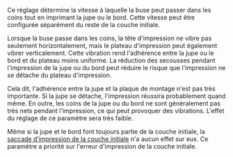 Ce réglage détermine la vitesse à laquelle la buse peut passer dans les coins tout en imprimant la jupe ou le bord. Cette vitesse peut être configurée séparément du reste de la couche initiale.

Lorsque la buse passe dans les coins, la tête d'impression ne vibre pas seulement horizontalement, mais le plateau d'impression peut également vibrer verticalement. Cette vibration rend l'adhérence entre la jupe ou le bord et du plateau moins uniforme. La réduction des secousses pendant l'impression de la jupe ou du bord peut réduire le risque que l'impression ne se détache du plateau d'impression.

Cela dit, l'adhérence entre la jupe et la plaque de montage n'est pas très importante. Si la jupe se détache, l'impression réussira probablement quand même. En outre, les coins de la jupe ou du bord ne sont généralement pas très nets pendant l'impression, ce qui peut provoquer des vibrations. L'effet du réglage de ce paramètre sera très faible.

Même si la jupe et le bord font toujours partie de la couche initiale, la [saccade d’impression de la couche initiale](./jerk_print_layer_0.md) n'a aucun effet sur eux. Ce paramètre a priorité sur l'erreur d'impression de la couche initiale.
